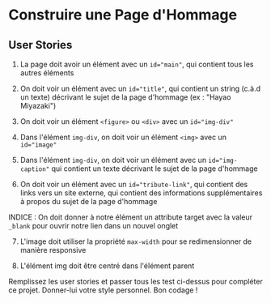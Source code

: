 # Construire une Page d'Hommage

## User Stories

1. La page doit avoir un élément avec un `id="main"`, qui contient tous les autres éléments

2. On doit voir un élément avec un `id="title"`, qui contient un string (c.à.d un texte) décrivant le sujet de la page d'hommage (ex : "Hayao Miyazaki")

3. On doit voir un élément `<figure>` ou `<div>` avec un `id="img-div"`

4. Dans l'élément `img-div`, on doit voir un élément `<img>` avec un `id="image"`

5. Dans l'élément `img-div`, on doit voir un élément avec un `id="img-caption"` qui contient un texte décrivant le sujet de la page d'hommage

6. On doit voir un élément avec un `id="tribute-link"`, qui contient des links vers un site externe, qui contient des informations supplémentaires à propos du sujet de la page d'hommage

INDICE : On doit donner à notre élément un attribute target avec la valeur `_blank` pour ouvrir notre lien dans un nouvel onglet

7. L'image doit utiliser la propriété `max-width` pour se redimensionner de manière responsive

8. L'élément img doit être centré dans l'élément parent

Remplissez les user stories et passer tous les test ci-dessus pour compléter ce projet. Donner-lui votre style personnel. Bon codage !
